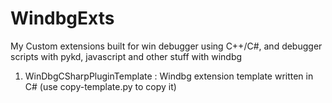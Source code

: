# WindbgExts

My Custom extensions built for win debugger using C++/C#, and debugger scripts with pykd, javascript and other stuff with windbg 
 
1. WinDbgCSharpPluginTemplate : Windbg extension template written in C# (use copy-template.py to copy it) 
